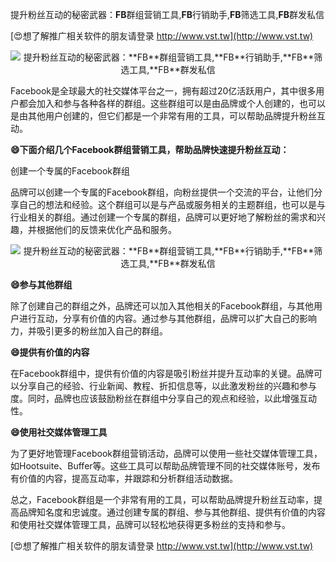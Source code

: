 提升粉丝互动的秘密武器：**FB**群组营销工具,**FB**行销助手,**FB**筛选工具,**FB**群发私信

[😍想了解推广相关软件的朋友请登录 http://www.vst.tw](http://www.vst.tw)

 <center><img src="https://vst.tw/MP4/tuiguang/png/1.png" alt="提升粉丝互动的秘密武器：**FB**群组营销工具,**FB**行销助手,**FB**筛选工具,**FB**群发私信"></center>

Facebook是全球最大的社交媒体平台之一，拥有超过20亿活跃用户，其中很多用户都会加入和参与各种各样的群组。这些群组可以是由品牌或个人创建的，也可以是由其他用户创建的，但它们都是一个非常有用的工具，可以帮助品牌提升粉丝互动。

**😄下面介绍几个Facebook群组营销工具，帮助品牌快速提升粉丝互动：**

创建一个专属的Facebook群组

品牌可以创建一个专属的Facebook群组，向粉丝提供一个交流的平台，让他们分享自己的想法和经验。这个群组可以是与产品或服务相关的主题群组，也可以是与行业相关的群组。通过创建一个专属的群组，品牌可以更好地了解粉丝的需求和兴趣，并根据他们的反馈来优化产品和服务。

 <center><img src="https://vst.tw/MP4/tuiguang/png/4.png" alt="提升粉丝互动的秘密武器：**FB**群组营销工具,**FB**行销助手,**FB**筛选工具,**FB**群发私信"></center>

**😄参与其他群组**

除了创建自己的群组之外，品牌还可以加入其他相关的Facebook群组，与其他用户进行互动，分享有价值的内容。通过参与其他群组，品牌可以扩大自己的影响力，并吸引更多的粉丝加入自己的群组。

**😄提供有价值的内容**

在Facebook群组中，提供有价值的内容是吸引粉丝并提升互动率的关键。品牌可以分享自己的经验、行业新闻、教程、折扣信息等，以此激发粉丝的兴趣和参与度。同时，品牌也应该鼓励粉丝在群组中分享自己的观点和经验，以此增强互动性。

**😄使用社交媒体管理工具**

为了更好地管理Facebook群组营销活动，品牌可以使用一些社交媒体管理工具，如Hootsuite、Buffer等。这些工具可以帮助品牌管理不同的社交媒体账号，发布有价值的内容，提高互动率，并跟踪和分析群组活动数据。

总之，Facebook群组是一个非常有用的工具，可以帮助品牌提升粉丝互动率，提高品牌知名度和忠诚度。通过创建专属的群组、参与其他群组、提供有价值的内容和使用社交媒体管理工具，品牌可以轻松地获得更多粉丝的支持和参与。

[😍想了解推广相关软件的朋友请登录 http://www.vst.tw](http://www.vst.tw)



